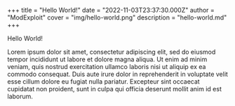 +++
title = "Hello World!"
date = "2022-11-03T23:37:30.000Z"
author = "ModExploit"
cover = "img/hello-world.png"
description = "hello-world.md"
+++

Hello World!

Lorem ipsum dolor sit amet, consectetur adipiscing elit, sed do eiusmod tempor incididunt ut labore et dolore magna aliqua. Ut enim ad minim veniam, quis nostrud exercitation ullamco laboris nisi ut aliquip ex ea commodo consequat. Duis aute irure dolor in reprehenderit in voluptate velit esse cillum dolore eu fugiat nulla pariatur. Excepteur sint occaecat cupidatat non proident, sunt in culpa qui officia deserunt mollit anim id est laborum.